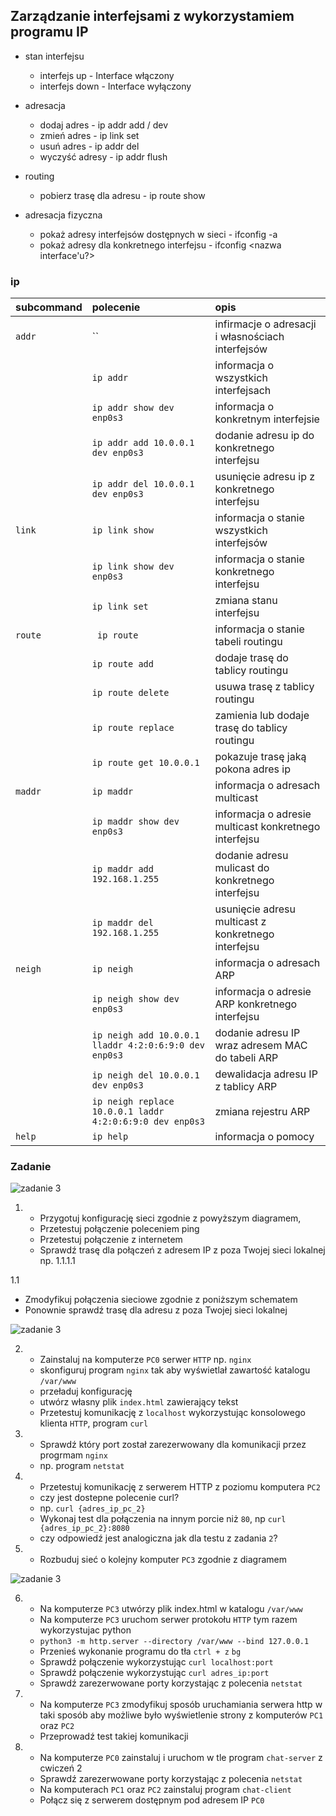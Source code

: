 ## Zarządzanie interfejsami z wykorzystamiem programu IP

* stan interfejsu
    * interfejs up - Interface włączony
    * interfejs down - Interface wyłączony
* adresacja
    * dodaj adres - ip addr add <adres>/<maska podsieci> dev <interface>
    * zmień adres - ip link set
    * usuń adres - ip addr del
    * wyczyść adresy - ip addr flush
* routing
    * pobierz trasę dla adresu - ip route show
    
* adresacja fizyczna
    * pokaż adresy interfejsów dostępnych w sieci - ifconfig -a
    * pokaż adresy dla konkretnego interfejsu - ifconfig <nazwa interface'u?>
     


### ip 

| subcommand    |  polecenie   | opis  |
| ------------- |:-------------| :---------------| 
|   ``addr``    |   ``                            | infirmacje o adresacji i własnościach interfejsów |
|               |   ``ip addr``                 | informacja o wszystkich interfejsach              |
|               |   ``ip addr show dev enp0s3`` | informacja o konkretnym interfejsie               |
|               |   ``ip addr add 10.0.0.1 dev enp0s3`` | dodanie adresu ip do konkretnego interfejsu |
|		|  ``ip addr del 10.0.0.1 dev enp0s3`` | usunięcie adresu ip z konkretnego interfejsu |
|   ``link``    |   ``ip link show``                      | informacja o stanie wszystkich interfejsów  |
|   		| ``ip link show dev enp0s3``   | informacja o stanie konkretnego interfejsu |
|		| ``ip link set``      		| zmiana stanu interfejsu |
|   ``route``   |  `` ip route``                | informacja o stanie tabeli routingu               |
|   		| ``ip route add``		| dodaje trasę do tablicy routingu 		    |
|		| ``ip route delete``		| usuwa trasę z tablicy routingu		    |
|		| ``ip route replace`` 		| zamienia lub dodaje trasę do tablicy routingu	    |
|		| ``ip route get 10.0.0.1 ``	| pokazuje trasę jaką pokona adres ip  		    |
|   ``maddr``   |  ``ip maddr``                 | informacja o adresach multicast                   |
|   		| ``ip maddr show dev enp0s3``  | informacja o adresie multicast konkretnego interfejsu|
|		| ``ip maddr add 192.168.1.255``| dodanie adresu mulicast do konkretnego interfejsu|
|		| ``ip maddr del 192.168.1.255``| usunięcie adresu multicast z konkretnego interfejsu|
|   ``neigh``   |  ``ip neigh``                 | informacja o adresach ARP                         |
|   		| ``ip neigh show dev enp0s3``  | informacja o adresie ARP konkretnego interfejsu   |
|		| ``ip neigh add 10.0.0.1 lladdr 4:2:0:6:9:0 dev enp0s3`` | dodanie adresu IP wraz adresem MAC do tabeli ARP |
| 		| ``ip neigh del 10.0.0.1 dev enp0s3`` | dewalidacja adresu IP z tablicy ARP  	   |
|		| ``ip neigh replace 10.0.0.1 laddr 4:2:0:6:9:0 dev enp0s3`` | zmiana rejestru ARP   |
|   ``help``    |  ``ip help``                  | informacja o pomocy                               |


### Zadanie

![zadanie 3](sieci-3.0.svg)

1.
   * Przygotuj konfigurację sieci zgodnie z powyższym diagramem, 
   * Przetestuj połączenie poleceniem ping
   * Przetestuj połączenie z internetem
   * Sprawdź trasę dla połączeń z adresem IP z poza Twojej sieci lokalnej np. 1.1.1.1

1.1
   * Zmodyfikuj połączenia sieciowe zgodnie z poniższym schematem
   * Ponownie sprawdź trasę dla adresu z poza Twojej sieci lokalnej
  
![zadanie 3](sieci-3.1.png)

2.
   * Zainstaluj na komputerze ``PC0`` serwer ``HTTP`` np. ``nginx`` 
   * skonfiguruj program ``nginx`` tak aby wyświetlał zawartość katalogu ``/var/www``
   * przeładuj konfigurację
   * utwórz własny plik ``index.html`` zawierający tekst
   * Przetestuj komunikację z ``localhost``  wykorzystując konsolowego klienta ``HTTP``, program ``curl``
3.
   * Sprawdź który port został zarezerwowany dla komunikacji przez progrmam ``nginx``
   * np. program ``netstat``

4.
   * Przetestuj komunikację z serwerem HTTP z poziomu komputera ``PC2``
   * czy jest dostepne polecenie curl?
   * np. ``curl {adres_ip_pc_2}``
   * Wykonaj test dla połączenia na innym porcie niż ``80``, np ``curl {adres_ip_pc_2}:8080``
   * czy odpowiedź jest analogiczna jak dla testu z zadania ``2``?

5.
   * Rozbuduj sieć o kolejny komputer ``PC3`` zgodnie z diagramem
   
![zadanie 3](sieci-3.2.png)

6. 
   * Na komputerze ``PC3`` utwórzy plik index.html w katalogu ``/var/www``
   * Na komputerze ``PC3`` uruchom serwer protokołu ``HTTP`` tym razem wykorzystujac python
   * ``python3 -m http.server --directory /var/www --bind 127.0.0.1``
   * Przenieś wykonanie programu do tła ``ctrl + z`` ``bg``
   * Sprawdź połączenie wykorzystując ``curl localhost:port``
   * Sprawdź połączenie wykorzystując ``curl adres_ip:port``
   * Sprawdź zarezerwowane porty korzystając z polecenia ``netstat``
   
7. 
    * Na komputerze ``PC3`` zmodyfikuj sposób uruchamiania serwera http w taki sposób aby możliwe było wyświetlenie strony z komputerów ``PC1`` oraz ``PC2`` 
    * Przeprowadź test takiej komunikacji

8.
   * Na komputerze ``PC0`` zainstaluj i uruchom w tle program ``chat-server`` z cwiczeń 2
   * Sprawdź zarezerwowane porty korzystając z polecenia ``netstat``
   * Na komputerach ``PC1`` oraz ``PC2`` zainstaluj program ``chat-client``
   * Połącz się z serwerem dostępnym pod adresem IP ``PC0``
